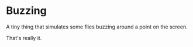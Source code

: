 # Buzzing

A tiny thing that simulates some flies buzzing around a point on the screen.

That's really it.